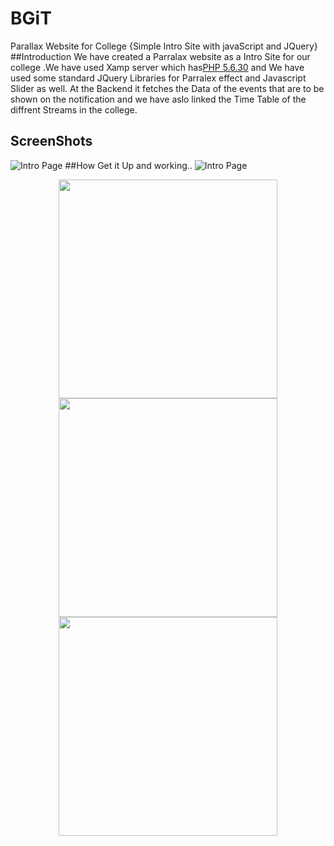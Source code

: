 # BGiT
Parallax Website for College {Simple Intro Site with javaScript and JQuery}
##Introduction 
We have created a Parralax website as a Intro Site for our college .We have used Xamp server which has[PHP 5.6.30](https://www.apachefriends.org/download.html "link")
and We have used some standard JQuery Libraries for Parralex effect and Javascript Slider as well.
At the Backend it fetches the Data of the events that are to be shown on the notification and we have aslo linked the Time Table of the diffrent Streams in the college.
## ScreenShots
![Intro Page]({{site.baseurl}}/https://bgit.000webhostapp.com/ScreenShots/Untitled.png)
##How Get it Up and working..
![Intro Page]({{site.baseurl}}//Untitled.png)
<p align="center">
	<img src="https://bgit.000webhostapp.com/ScreenShots/Untitled.png" width="350"/>
    <img src="https://bgit.000webhostapp.com/ScreenShots/home.PNG" width="350"/>
    <img src="https://bgit.000webhostapp.com/ScreenShots/Untitled.png" width="350"/>
    
</p>

